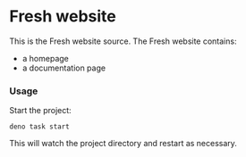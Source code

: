 # Fresh website

This is the Fresh website source. The Fresh website contains:

- a homepage
- a documentation page

### Usage

Start the project:

```
deno task start
```

This will watch the project directory and restart as necessary.

